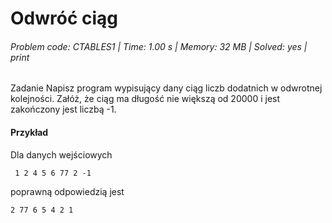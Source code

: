 # Odwróć ciąg
###### Problem code: CTABLES1 \| Time: 1.00 s \| Memory: 32 MB \| Solved: yes \| print

Zadanie
Napisz program wypisujący dany ciąg liczb dodatnich w odwrotnej kolejności. Załóż, że ciąg ma długość nie większą od 20000 i jest zakończony jest liczbą -1.

#### Przykład
Dla danych wejściowych

```
 1 2 4 5 6 77 2 -1
```
poprawną odpowiedzią jest
```
2 77 6 5 4 2 1
```
